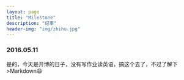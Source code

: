 ```yaml
---
layout: page
title: "Milestone"
description: "纪事"
header-img: "img/zhihu.jpg"
---
```


### 2016.05.11

是的，今天是开博的日子，没有写作业读英语，搞这个去了，不过了解下>Markdown😄



